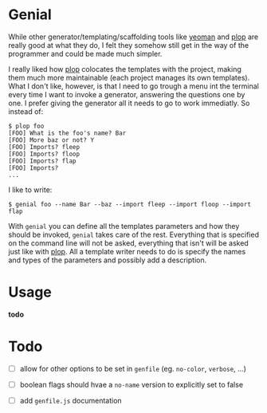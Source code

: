 
# Genial

While other generator/templating/scaffolding tools like [yeoman](http://yeoman.io) and 
[plop][plop] are really good at what they do, I felt
they somehow still get in the way of the programmer and could be made much
simpler.

I really liked how [plop][plop] colocates the templates with the project, making
them much more maintainable (each project manages its own templates).  What I
don't like, however, is that I need to go trough a menu int the terminal every
time I want to invoke a generator, answering the questions one by one.  I prefer
giving the generator all it needs to go to work immediatly. So instead of:

```
$ plop foo
[FOO] What is the foo's name? Bar
[FOO] More baz or not? Y
[FOO] Imports? fleep
[FOO] Imports? floop
[FOO] Imports? flap
[FOO] Imports?
...
```

I like to write:
```
$ genial foo --name Bar --baz --import fleep --import floop --import flap
```

With `genial` you can define all the templates parameters and how they should
be invoked, `genial` takes care of the rest.  Everything that is specified on
the command line will not be asked, everything that isn't will be asked just
like with [plop][plop].  All a template writer needs to do is specify the
names and types of the parameters and possibly add a description.

# Usage 

**todo**

# Todo

- [ ] allow for other options to be set in `genfile` (eg. `no-color`, `verbose`,
  ...)

- [ ] boolean flags should hvae a `no-name` version to explicitly set to false
- [ ] add `genfile.js` documentation

[plop]: https://github.com/amwmedia/plop

